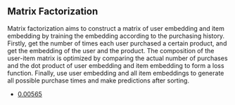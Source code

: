 ## Matrix Factorization


Matrix factorization aims to construct a matrix of user embedding and item embedding by training the embedding according to the purchasing history. Firstly, get the number of times each user purchased a certain product, and get the embedding of the user and the product. The composition of the user-item matrix is optimized by comparing the actual number of purchases and the dot product of user embedding and item embedding to form a loss function. Finally, use user embedding and all item embeddings to generate all possible purchase times and make predictions after sorting.


- [0.00565](https://www.kaggle.com/code/tao58lee/matrix-factorization?scriptVersionId=98660105)

